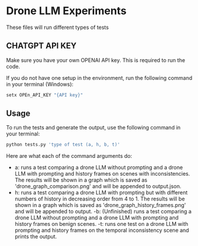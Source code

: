 # Drone LLM Experiments

These files will run different types of tests

## CHATGPT API KEY

Make sure you have your own OPENAI API key. This is required to run the code.

If you do not have one setup in the environment, run the following command in your terminal (Windows):

```bash
setx OPEn_API_KEY "{API key}"
```

## Usage

To run the tests and generate the output, use the following command in your terminal:

```bash
python tests.py 'type of test (a, h, b, t)'
```

Here are what each of the command arguments do:
- a: runs a test comparing a drone LLM without prompting and a drone LLM with prompting and history frames on scenes with inconsistencies. The results will be shown in a graph which is saved as 'drone_graph_comparison.png' and will be appended to output.json.
- h: runs a test comparing a drone LLM with prompting but with different numbers of history in decreasing order from 4 to 1. The results will be shown in a graph which is saved as 'drone_graph_history_frames.png' and will be appended to output.
-b: (Unfinished) runs a test comparing a drone LLM without prompting and a drone LLM with prompting and history frames on benign scenes.
-t: runs one test on a drone LLM with prompting and history frames on the temporal inconsistency scene and prints the output.